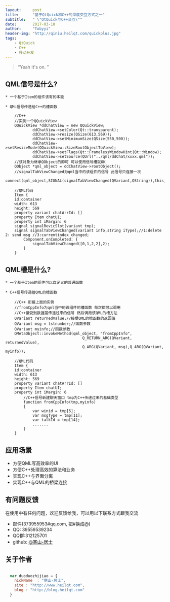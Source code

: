 ```yaml
---
layout:     post
title:      "基于QtQuick和C++的深度交互方式之一"
subtitle:   " \"QtQuick与C++交互\""
date:       2017-03-10
author:     "Tobyyi"
header-img: "http://qiniu.heilqt.com/quickplus.jpg"
tags:
    - QtQuick
    - C++
    - 移动开发
---
```


> “Yeah It's on. ”

## QML信号是什么?

    * 一个基于Item的组件该有的本能

    * QML信号传递给C++的槽函数

```
    //C++
    //实例一个QQuickView
    QQuickView *ddChatView = new QQuickView;
            ddChatView->setColor(Qt::transparent);
            ddChatView->resize(QSize(613,569));
            ddChatView->setMinimumSize(QSize(550,500));
            ddChatView->setResizeMode(QQuickView::SizeRootObjectToView);
            ddChatView->setFlags(Qt::FramelessWindowHint|Qt::Window);
            ddChatView->setSource(QUrl("../qml/ddChat/xxxx.qml"));
    //该对象为继承QObject的即可 可以使用信号槽就OK
    QObject *qml_object = ddChatView->rootObject();
    //signalTabViewChanged为qml当中的该组件的信号 此信号只连接一次
    connect(qml_object,SIGNAL(signalTabViewChanged(QVariant,QString)),this,SLOT(slotCurTabViewChanged(QVariant,QString)));

    //QML代码
    Item {
    id:container
    width: 613
    height: 569
    property variant chatArrId: []
    property Item chatUI;
    property int iMargin: 6
    signal signalRevicSlot(variant tmp);
    signal signalTabViewChanged(variant info,string iType);//1:delete 2: send msg //3:currentindex changed;
        Component.onCompleted: {
            signalTabViewChanged([0,1,2,2],2);
        }
    }

```

## QML槽是什么?

    * 一个基于Item的组件可以自定义的普通函数

    * C++信号传递给QML的槽函数

```
    //C++ 衔接上面的实例
    //fromCppInfo为qml当中的该组件的槽函数 每次都可以调用
    //C++接受到数据层传递过来的信号 然后调用该QML的槽方法
    QVariant returnedValue;//接受QML的槽函数的返回值
    QVariant msg = lstnumber;//函数参数
    QVariant myinfo;//函数参数
    QMetaObject::invokeMethod(qml_object, "fromCppInfo",
                                  Q_RETURN_ARG(QVariant, returnedValue),
                                  Q_ARG(QVariant, msg),Q_ARG(QVariant, myinfo));

    //QML代码
    Item {
    id:container
    width: 613
    height: 569
    property variant chatArrId: []
    property Item chatUI;
    property int iMargin: 6
        //C++信号新建聊天窗口 tmp为C++传递过来的基础类型
        function fromCppInfo(tmp,myinfo)
        {
            var winid = tmp[5];
            var msgType = tmp[11];
            var talkId = tmp[14];
            .......
        }
    }

```

## 应用场景

* 方便QML写高效率的UI
* 方便C++处理高效的算法和业务
* 实现C++与界面分离
* 实现C++与QML的桥梁连接

## 有问题反馈

在使用中有任何问题，欢迎反馈给我，可以用以下联系方式跟我交流

* 邮件(373955953#qq.com, 把#换成@)
* QQ: 39559539234
* QQ群:312125701
* github: [@寒山-居士](https://github.com/toby20130333)

## 关于作者

```javascript

  var duoduozhijiao = {
    nickName  : "寒山-居士",
    site : "http://www.heilqt.com",
    blog : "http://blog.heilqt.com"
  }

```